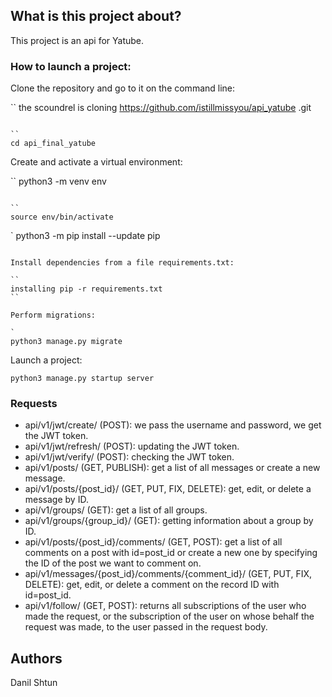 ## What is this project about?

This project is an api for Yatube.

### How to launch a project:

Clone the repository and go to it on the command line:

``
the scoundrel is cloning https://github.com/istillmissyou/api_yatube .git
```

``
cd api_final_yatube
```

Create and activate a virtual environment:

``
python3 -m venv env
```

``
source env/bin/activate
```

`
python3 -m pip install --update pip
```

Install dependencies from a file requirements.txt:

``
installing pip -r requirements.txt
``

Perform migrations:

`
python3 manage.py migrate
```

Launch a project:

```
python3 manage.py startup server
```

### Requests

* api/v1/jwt/create/ (POST): we pass the username and password, we get the JWT token.
* api/v1/jwt/refresh/ (POST): updating the JWT token.
* api/v1/jwt/verify/ (POST): checking the JWT token.
* api/v1/posts/ (GET, PUBLISH): get a list of all messages or create a new message.
* api/v1/posts/{post_id}/ (GET, PUT, FIX, DELETE): get, edit, or delete a message by ID.
* api/v1/groups/ (GET): get a list of all groups.
* api/v1/groups/{group_id}/ (GET): getting information about a group by ID.
* api/v1/posts/{post_id}/comments/ (GET, POST): get a list of all comments on a post with id=post_id or create a new one by specifying the ID of the post we want to comment on.
* api/v1/messages/{post_id}/comments/{comment_id}/ (GET, PUT, FIX, DELETE): get, edit, or delete a comment on the record ID with id=post_id.
* api/v1/follow/ (GET, POST): returns all subscriptions of the user who made the request, or the subscription of the user on whose behalf the request was made, to the user passed in the request body.

## Authors 
Danil Shtun
